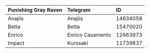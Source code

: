 | Punishing Gray Raven | Telegram | ID |
| :-- | :-- | :-- |
| Anajiis | Anajiis | 14634059 |
| Betta | Betta | 15470020 |
| Enrico | Enrico Casamento | 12663973 |
| Impact | Kurosaki | 11739837 |
